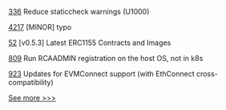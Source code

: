 
[336](https://github.com/hyperledger-labs/fabric-token-sdk/pull/336) Reduce staticcheck warnings (U1000)

[4217](https://github.com/hyperledger/besu/pull/4217) [MINOR] typo

[52](https://github.com/hyperledger/firefly-helm-charts/pull/52) [v0.5.3] Latest ERC1155 Contracts and Images

[809](https://github.com/hyperledger/fabric-samples/pull/809) Run RCAADMIN registration on the host OS, not in k8s

[923](https://github.com/hyperledger/firefly/pull/923) Updates for EVMConnect support (with EthConnect cross-compatibility)


[See more >>>](https://start-here.hyperledger.org/pull-requests)
